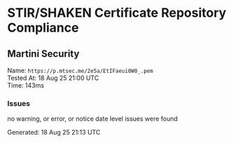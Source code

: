 # STIR/SHAKEN Certificate Repository Compliance

## Martini Security

Name: `https://p.mtsec.me/2e5a/EtIFaeui0W0_.pem`\
Tested At: 18 Aug 25 21:00 UTC\
Time: 143ms

### Issues

no warning, or error, or notice date level issues were found

Generated: 18 Aug 25 21:13 UTC